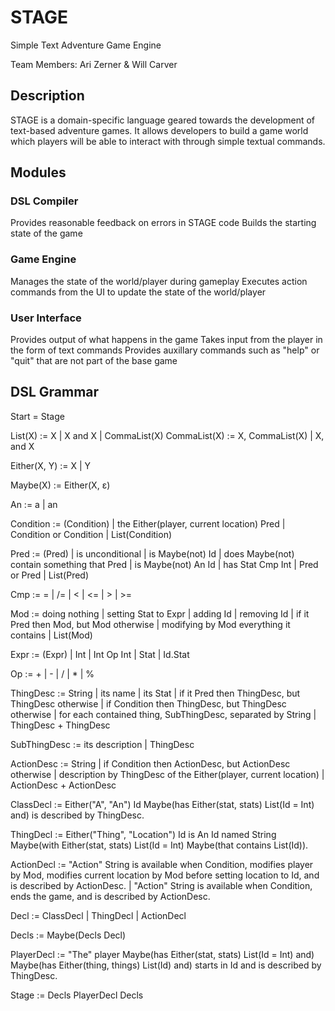 # STAGE
Simple Text Adventure Game Engine

Team Members: Ari Zerner & Will Carver

## Description
STAGE is a domain-specific language geared towards the development of text-based adventure games.  It allows developers to build a game world which players will be able to interact with through simple textual commands.

## Modules
### DSL Compiler
Provides reasonable feedback on errors in STAGE code
Builds the starting state of the game
### Game Engine
Manages the state of the world/player during gameplay
Executes action commands from the UI to update the state of the world/player
### User Interface
Provides output of what happens in the game
Takes input from the player in the form of text commands
Provides auxillary commands such as "help" or "quit" that are not part of the base game


## DSL Grammar
Start = Stage

List(X) := X | X and X | CommaList(X)
CommaList(X) := X, CommaList(X) | X, and X

Either(X, Y) := X | Y

Maybe(X) := Either(X, ε)

An := a | an

Condition := (Condition) | the Either(player, current location) Pred | Condition or Condition | List(Condition)

Pred := (Pred) | is unconditional | is Maybe(not) Id | does Maybe(not) contain something that Pred | is Maybe(not) An Id | has Stat Cmp Int | Pred or Pred | List(Pred)

Cmp := = | /= | < | <= | > | >=

Mod := doing nothing | setting Stat to Expr | adding Id | removing Id | if it Pred then Mod, but Mod otherwise | modifying by Mod everything it contains | List(Mod)

Expr := (Expr) | Int | Int Op Int | Stat | Id.Stat

Op := + | - | / | * | %

ThingDesc := String | its name | its Stat | if it Pred then ThingDesc, but ThingDesc otherwise | if Condition then ThingDesc, but ThingDesc otherwise | for each contained thing, SubThingDesc, separated by String | ThingDesc + ThingDesc

SubThingDesc := its description | ThingDesc

ActionDesc := String | if Condition then ActionDesc, but ActionDesc otherwise | description by ThingDesc of the Either(player, current location) | ActionDesc + ActionDesc

ClassDecl := Either("A", "An") Id Maybe(has Either(stat, stats) List(Id = Int) and) is described by ThingDesc.

ThingDecl := Either("Thing", "Location") Id is An Id named String Maybe(with Either(stat, stats) List(Id = Int) Maybe(that contains List(Id)).

ActionDecl := "Action" String is available when Condition, modifies player by Mod, modifies current location by Mod before setting location to Id, and is described by ActionDesc. | "Action" String is available when Condition, ends the game, and is described by ActionDesc.

Decl := ClassDecl | ThingDecl | ActionDecl

Decls := Maybe(Decls Decl)

PlayerDecl := "The" player Maybe(has Either(stat, stats) List(Id = Int) and) Maybe(has Either(thing, things) List(Id) and) starts in Id and is described by ThingDesc.

Stage := Decls PlayerDecl Decls
